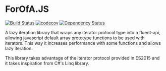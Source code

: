 # ForOfA.JS

[![Build Status](https://travis-ci.org/sergioFreitas1990/linq-js.svg?branch=master)](https://travis-ci.org/sergioFreitas1990/linq-js)
[![codecov](https://codecov.io/gh/sergioFreitas1990/linq-js/branch/master/graph/badge.svg)](https://codecov.io/gh/sergioFreitas1990/linq-js)
[![Dependency Status](https://img.shields.io/david/sergioFreitas1990/linq-js.svg?style=flat-square)](https://david-dm.org/sergioFreitas1990/linq-js)

A lazy iteration library that wraps any iterator protocol type into a fluent-api, allowing javascript default array prototype functions to be used with iterators. This way it increases performance with some functions and allows lazy iteration.

This library takes advantage of the iterator protocol provided in ES2015 and it takes inspiration from C#'s Linq library.
